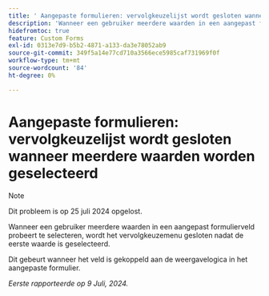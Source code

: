 ```yaml
---
title: ' Aangepaste formulieren: vervolgkeuzelijst wordt gesloten wanneer meerdere waarden worden geselecteerd'
description: 'Wanneer een gebruiker meerdere waarden in een aangepast formulierveld probeert te selecteren, wordt het vervolgkeuzemenu gesloten nadat de eerste waarde is geselecteerd. '
hidefromtoc: true
feature: Custom Forms
exl-id: 0313e7d9-b5b2-4871-a133-da3e78052ab9
source-git-commit: 349f5a14e77cd710a3566ece5985caf731969f0f
workflow-type: tm+mt
source-wordcount: '84'
ht-degree: 0%

---
```


# Aangepaste formulieren: vervolgkeuzelijst wordt gesloten wanneer meerdere waarden worden geselecteerd

>[!NOTE]
>
>Dit probleem is op 25 juli 2024 opgelost.

Wanneer een gebruiker meerdere waarden in een aangepast formulierveld probeert te selecteren, wordt het vervolgkeuzemenu gesloten nadat de eerste waarde is geselecteerd.

Dit gebeurt wanneer het veld is gekoppeld aan de weergavelogica in het aangepaste formulier.

_Eerste rapporteerde op 9 Juli, 2024._
